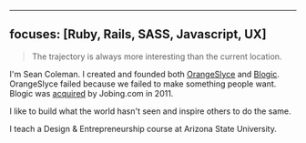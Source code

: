 ---
focuses: [Ruby, Rails, SASS, Javascript, UX]
--

> The trajectory is always more interesting than the current location.

I'm Sean Coleman. I created and founded both [OrangeSlyce](http://orangeslyce.com) and [Blogic](http://blogic.com). OrangeSlyce failed because we failed to make something people want. Blogic was [acquired](http://www.bizjournals.com/phoenix/blog/business/2012/01/jobingcom-buys-az-disruptors-company.html?page=all) by Jobing.com in 2011.

I like to build what the world hasn't seen and inspire others to do the same. 

I teach a Design & Entrepreneurship course at Arizona State University. 